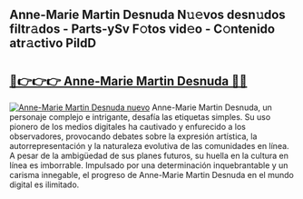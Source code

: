 ## Anne-Marie Martin Desnuda N𝚞𝚎vos desn𝚞dos filtr𝚊dos - Parts-ySv F𝚘tos vid𝚎o - C𝚘ntenido atr𝚊ctivo PiIdD

# <h2><a href="http://mb8qz2.tromn.icu/?c=Anne-Marie+Martin+Desnuda">🔗👉👉👉 Anne-Marie Martin Desnuda 🔗🔗</a></h2>

[![Anne-Marie Martin Desnuda nuevo](https://i.imgur.com/pEAQMta.gif)](http://mb8qz2.tromn.icu/?c=Anne-Marie+Martin+Desnuda)
Anne-Marie Martin Desnuda, un personaje complejo e intrigante, desafía las etiquetas simples. Su uso pionero de los medios digitales ha cautivado y enfurecido a los observadores, provocando debates sobre la expresión artística, la autorrepresentación y la naturaleza evolutiva de las comunidades en línea. A pesar de la ambigüedad de sus planes futuros, su huella en la cultura en línea es imborrable. Impulsado por una determinación inquebrantable y un carisma innegable, el progreso de Anne-Marie Martin Desnuda en el mundo digital es ilimitado.
